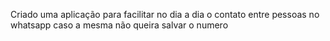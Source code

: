 Criado uma aplicação para facilitar no dia a dia o contato entre pessoas no whatsapp
caso a mesma não queira salvar o numero 
